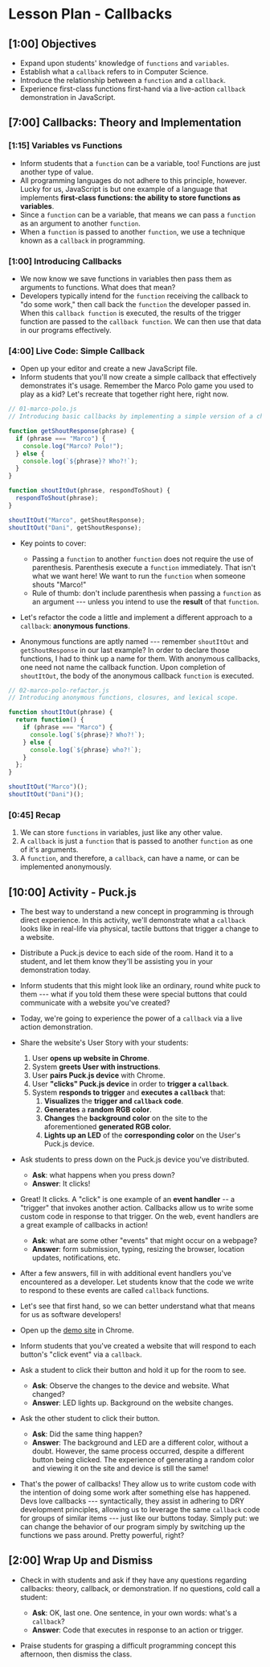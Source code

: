 <!-- TITLE: Callbacks Lesson Plan -->
<!-- SUBTITLE: Written for my interview at Make School. -->

# Lesson Plan - Callbacks

## [1:00] Objectives

* Expand upon students' knowledge of `functions` and `variables`.
* Establish what a `callback` refers to in Computer Science.
* Introduce the relationship between a `function` and a `callback`.
* Experience first-class functions first-hand via a live-action `callback` demonstration in JavaScript.

## [7:00] Callbacks: Theory and Implementation

### [1:15] Variables vs Functions

* Inform students that a `function` can be a variable, too! Functions are just another type of value.
* All programming languages do not adhere to this principle, however. Lucky for us, JavaScript is but one example of a language that implements **first-class functions: the ability to store functions as variables**.
* Since a `function` can be a variable, that means we can pass a `function` as an argument to another `function`.
* When a `function` is passed to another `function`, we use a technique known as a `callback` in programming.

### [1:00] Introducing Callbacks

* We now know we save functions in variables then pass them as arguments to functions. What does that mean?
* Developers typically intend for the `function` receiving the callback to "do some work," then call back the `function` the developer passed in. When this `callback function` is executed, the results of the trigger function are passed to the `callback function`. We can then use that data in our programs effectively.

### [4:00] Live Code: Simple Callback

* Open up your editor and create a new JavaScript file.
* Inform students that you'll now create a simple callback that effectively demonstrates it's usage. Remember the Marco Polo game you used to play as a kid? Let's recreate that together right here, right now.

```javascript
// 01-marco-polo.js
// Introducing basic callbacks by implementing a simple version of a childhood game.

function getShoutResponse(phrase) {
  if (phrase === "Marco") {
    console.log("Marco? Polo!");
  } else {
    console.log(`${phrase}? Who?!`);
  }
}

function shoutItOut(phrase, respondToShout) {
  respondToShout(phrase);
}

shoutItOut("Marco", getShoutResponse);
shoutItOut("Dani", getShoutResponse);
```

* Key points to cover:
    * Passing a `function` to another `function` does not require the use of parenthesis. Parenthesis execute a `function` immediately. That isn't what we want here!  We want to run the `function` when someone shouts "Marco!"
    * Rule of thumb: don't include parenthesis when passing a `function` as an argument --- unless you intend to use the **result** of that `function`.

* Let's refactor the code a little and implement a different approach to a `callback`: **anonymous functions**.

* Anonymous functions are aptly named --- remember `shoutItOut` and `getShoutResponse` in our last example? In order to declare those functions, I had to think up a name for them. With anonymous callbacks, one need not name the callback function. Upon completion of `shoutItOut`, the body of the anonymous callback `function` is executed.

```javascript
// 02-marco-polo-refactor.js
// Introducing anonymous functions, closures, and lexical scope.

function shoutItOut(phrase) {
  return function() {
    if (phrase === "Marco") {
      console.log(`${phrase}? Who?!`);
    } else {
      console.log(`${phrase} who?!`);
    }
  };
}

shoutItOut("Marco")();
shoutItOut("Dani")();
```

### [0:45] Recap

1. We can store `functions` in variables, just like any other value.
1. A `callback` is just a `function` that is passed to another `function` as one of it's arguments.
1. A `function`, and therefore, a `callback`, can have a name, or can be implemented anonymously.

## [10:00] Activity - Puck.js

* The best way to understand a new concept in programming is through direct experience. In this activity, we'll demonstrate what a `callback` looks like in real-life via physical, tactile buttons that trigger a change to a website.

* Distribute a Puck.js device to each side of the room. Hand it to a student, and let them know they'll be assisting you in your demonstration today.

* Inform students that this might look like an ordinary, round white puck to them --- what if you told them these were special buttons that could communicate with a website you've created?

* Today, we're going to experience the power of a `callback` via a live action demonstration.

* Share the website's User Story with your students:
    1. User **opens up website in Chrome**.
    1. System **greets User with instructions**.
    1. User **pairs Puck.js device** with Chrome.
    1. User **"clicks" Puck.js device** in order to **trigger a `callback`**.
    1. System **responds to trigger** and **executes a `callback`** that:
        1. **Visualizes** the **trigger and `callback` code**.
        1. **Generates** a **random RGB color**.
        1. **Changes** the **background color** on the site to the aforementioned **generated RGB color.**
        1. **Lights up an LED** of the **corresponding color** on the User's Puck.js device.

* Ask students to press down on the Puck.js device you've distributed.
    * **Ask**: what happens when you press down?
    * **Answer**: It clicks!

* Great! It clicks. A "click" is one example of an **event handler** -- a "trigger" that invokes another action. Callbacks allow us to write some custom code in response to that trigger. On the web, event handlers are a great example of callbacks in action!
    * **Ask**: what are some other "events" that might occur on a webpage?
    * **Answer**: form submission, typing, resizing the browser, location updates, notifications, etc.

* After a few answers, fill in with additional event handlers you've encountered as a developer. Let students know that the code we write to respond to these events are called `callback` functions.

* Let's see that first hand, so we can better understand what that means for us as software developers!

* Open up the [demo site](http://localhost:8899) in Chrome.

* Inform students that you've created a website that will respond to each button's "click event" via a `callback`.

* Ask a student to click their button and hold it up for the room to see.
    * **Ask**: Observe the changes to the device and website. What changed?
    * **Answer**: LED lights up. Background on the website changes.

* Ask the other student to click their button.
    * **Ask**: Did the same thing happen?
    * **Answer**: The background and LED are a different color, without a doubt. However, the same process occurred, despite a different button being clicked. The experience of generating a random color and viewing it on the site and device is still the same!

* That's the power of callbacks! They allow us to write custom code with the intention of doing some work after something else has happened. Devs love callbacks --- syntactically, they assist in adhering to DRY development principles, allowing us to leverage the same `callback` code for groups of similar items --- just like our buttons today. Simply put: we can change the behavior of our program simply by switching up the functions we pass around. Pretty powerful, right?

## [2:00] Wrap Up and Dismiss

* Check in with students and ask if they have any questions regarding callbacks: theory, callback, or demonstration. If no questions, cold call a student:
    * **Ask**: OK, last one. One sentence, in your own words: what's a `callback`?
    * **Answer**: Code that executes in response to an action or trigger.

* Praise students for grasping a difficult programming concept this afternoon, then dismiss the class.
